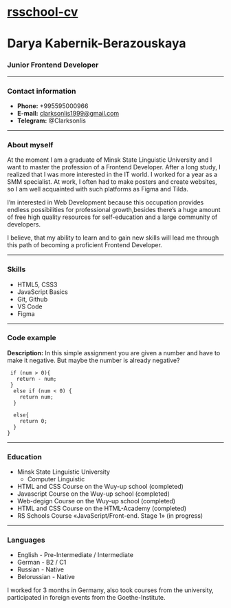 # [rsschool-cv]()
# Darya Kabernik-Berazouskaya
### Junior Frontend Developer
---
### Contact information
* __Phone:__ +995595000966 
* __E-mail:__ clarksonlis1999@gmail.com 
* __Telegram:__ @Clarksonlis 
---
### About myself
At the moment I am a graduate of Minsk State Linguistic University and I want to master the profession of a Frontend Developer. After a long study, I realized that I was more interested in the IT world. I worked for a year as a SMM specialist. At work, I often had to make posters and create websites, so I am well acquainted with such platforms as Figma and Tilda. 

I’m interested in Web Development because this occupation provides endless possibilities for professional growth,besides there’s a huge amount of free high quality resources for self-education and a large community of developers.

I believe, that my ability to learn and to gain new skills will lead me through this path of becoming a proficient Frontend Developer.

---
### Skills
* HTML5, CSS3
* JavaScript Basics
* Git, Github
* VS Code
* Figma
---
### Code example
__Description:__ In this simple assignment you are given a number and have to make it negative. But maybe the number is already negative?
```function makeNegative(num) {
 if (num > 0){
   return - num;
 }
  else if (num < 0) {
    return num;
  }
  
  else{
    return 0;
  }
}
```
---
### Education
* Minsk State Linguistic University
    *  Computer Linguistic
*  HTML and CSS Course on the Wuy-up school (completed)
*  Javascript Course on the Wuy-up school (completed)
*  Web-degign Course on the Wuy-up school (completed)
*  HTML and CSS Course on the HTML-Academy (completed)
*  RS Schools Course «JavaScript/Front-end. Stage 1» (in progress)
---
### Languages
* English - Pre-Intermediate / Intermediate
* German - B2 / C1
* Russian - Native
* Belorussian - Native

I worked for 3 months in Germany, also took courses from the university, participated in foreign events from the Goethe-Institute.
